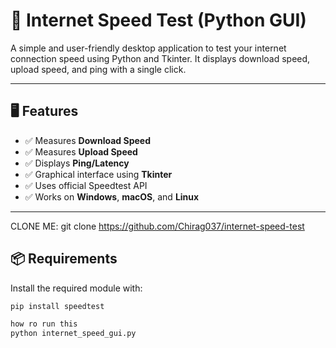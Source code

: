 
# 📶 Internet Speed Test (Python GUI)

A simple and user-friendly desktop application to test your internet connection speed using Python and Tkinter. It displays download speed, upload speed, and ping with a single click.

---

## 🖥️ Features

- ✅ Measures **Download Speed**
- ✅ Measures **Upload Speed**
- ✅ Displays **Ping/Latency**
- ✅ Graphical interface using **Tkinter**
- ✅ Uses official Speedtest API
- ✅ Works on **Windows**, **macOS**, and **Linux**

---
CLONE ME: git clone https://github.com/Chirag037/internet-speed-test
## 📦 Requirements

Install the required module with:

```bash
pip install speedtest

how ro run this 
python internet_speed_gui.py

